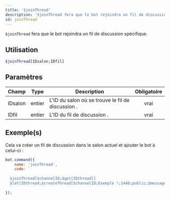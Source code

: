 ```yaml
---
title: '$joinThread'
description: '$joinThread fera que le bot rejoindra un fil de discussion spécifique.'
id: joinThread
---
```


`$joinThread` fera que le bot rejoindra un fil de discussion spécifique.

## Utilisation

```php
$joinThread[IDsalon;IDfil]
```

## Paramètres

| Champ   | Type   | Description                                       | Obligatoire |
| ------- | ------ | ------------------------------------------------- |:-----------:|
| IDsalon | entier | L'ID du salon où se trouve le fil de discussion . |    vrai     |
| IDfil   | entier | L'ID du fil de discussion .                       |    vrai     |

## Exemple(s)

Cela va créer un fil de discussion dans le salon actuel et ajouter le bot à celui-ci :

```javascript
bot.command({
    name: 'joinThread',
    code: `
  
  $joinThread[$channelID;$get[IDthread]]
  $let[IDthread;$createThread[$channelID;Exemple !;1440;public;$messageID;true]]
  `
});
```